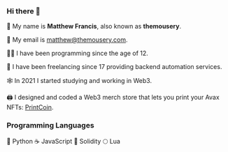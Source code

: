 ### Hi there 👋

🐁 My name is **Matthew Francis**, also known as **themousery**.

💌 My email is [matthew@themousery.com](mailto:matthew@themousery.com).

🧑‍💻 I have been programming since the age of 12. 

🤖 I have been freelancing since 17 providing backend automation services. 

🕸️ In 2021 I started studying and working in Web3.

🖨️ I designed and coded a Web3 merch store that lets you print your Avax NFTs: [PrintCoin](https://printcoin.art/).

### Programming Languages
🐍 Python
☕️ JavaScript
👛 Solidity
🌕️ Lua

<!--
**themousery/themousery** is a ✨ _special_ ✨ repository because its `README.md` (this file) appears on your GitHub profile.

Here are some ideas to get you started:

- 🔭 I’m currently working on ...
- 🌱 I’m currently learning ...
- 👯 I’m looking to collaborate on ...
- 🤔 I’m looking for help with ...
- 💬 Ask me about ...
- 📫 How to reach me: ...
- 😄 Pronouns: ...
- ⚡ Fun fact: ...
-->
